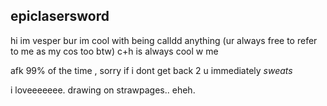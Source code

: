 ## epiclasersword

hi im vesper bur im cool with being calldd anything (ur always free to refer to me as my cos too btw)
c+h is always cool w me

afk 99% of the time , sorry if i dont get back 2 u immediately *sweats*

i loveeeeeee. drawing on strawpages.. eheh.

<!--
**subfreak/SUBFREAK** is a ✨ _special_ ✨ repository because its `README.md` (this file) appears on your GitHub profile.

